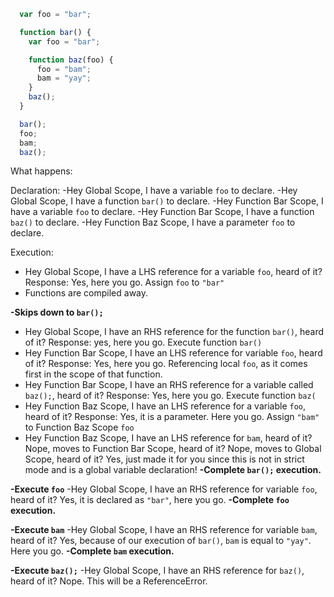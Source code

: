 ```javascript
  var foo = "bar";

  function bar() {
    var foo = "bar";

    function baz(foo) {
      foo = "bam";
      bam = "yay";
    }
    baz();
  }

  bar();
  foo;
  bam;
  baz();
```

What happens:

Declaration:
-Hey Global Scope, I have a variable `foo` to declare.
-Hey Global Scope, I have a function `bar()` to declare.
-Hey Function Bar Scope, I have a variable `foo` to declare.
-Hey Function Bar Scope, I have a function `baz()` to declare.
-Hey Function Baz Scope, I have a parameter `foo` to declare.


Execution:
- Hey Global Scope, I have a LHS reference for a variable `foo`, heard of it? Response: Yes, here you go. Assign `foo` to `"bar"`
- Functions are compiled away.

**-Skips down to `bar();`**
- Hey Global Scope, I have an RHS reference for the function `bar()`, heard of it? Response: yes, here you go. Execute function `bar()`
- Hey Function Bar Scope, I have an LHS reference for variable `foo`, heard of it? Response: Yes, here you go. Referencing local `foo`, as it comes first in the scope of that function.
- Hey Function Bar Scope, I have an RHS reference for a variable called `baz();`, heard of it? Response: Yes, here you go. Execute function `baz(`
- Hey Function Baz Scope, I have an LHS reference for a variable `foo`, heard of it? Response: Yes, it is a parameter. Here you go. Assign `"bam"` to Function Baz Scope `foo`
- Hey Function Baz Scope, I have an LHS reference for `bam`, heard of it? Nope, moves to Function Bar Scope, heard of it? Nope, moves to Global Scope, heard of it? Yes, just made it for you since this is not in strict mode and is a global variable declaration!
**-Complete `bar();` execution.**

**-Execute `foo`**
-Hey Global Scope, I have an RHS reference for variable `foo`, heard of it? Yes, it is declared as `"bar"`, here you go.
**-Complete `foo` execution.**

**-Execute `bam`**
-Hey Global Scope, I have an RHS reference for variable `bam`, heard of it? Yes, because of our execution of `bar()`, `bam` is equal to `"yay"`. Here you go.
**-Complete `bam` execution.**

**-Execute `baz();`**
-Hey Global Scope, I have an RHS reference for `baz()`, heard of it? Nope. This will be a ReferenceError. 